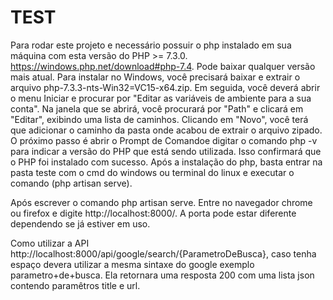 # TEST
  Para rodar este projeto e necessário possuir o php instalado em sua máquina com esta versão do PHP >= 7.3.0.
  https://windows.php.net/download#php-7.4. Pode baixar qualquer versão mais atual.
  Para instalar no Windows, você precisará baixar e extrair o arquivo php-7.3.3-nts-Win32=VC15-x64.zip. Em seguida, você deverá abrir o menu Iniciar e procurar por "Editar as variáveis de ambiente para a sua conta".
  Na janela que se abrirá, você procurará por "Path" e clicará em "Editar", exibindo uma lista de caminhos. Clicando em "Novo", você terá que adicionar o caminho da pasta onde acabou de extrair o arquivo zipado. O próximo passo é abrir o Prompt de Comandoe digitar o comando php -v para indicar a versão do PHP que está sendo utilizada. Isso confirmará que o PHP foi instalado com sucesso.
  Após a instalação do php, basta entrar na pasta teste com o cmd do windows ou terminal do linux e executar o comando 
(php artisan serve).


  Após escrever o comando php artisan serve. Entre no navegador chrome ou firefox e digite http://localhost:8000/. A porta pode estar diferente dependendo se já estiver em uso.
  
  Como utilizar a API http://localhost:8000/api/google/search/{ParametroDeBusca}, caso tenha espaço devera utilizar a mesma sintaxe do google exemplo parametro+de+busca. Ela retornara uma resposta 200 com uma lista json contendo paramêtros title e url.
